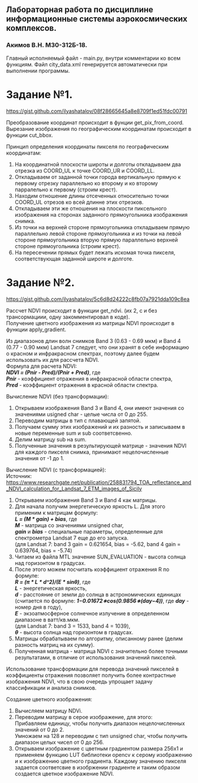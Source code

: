 ## Лабораторная работа по дисциплине информационные системы аэрокосмических комплексов.  
### Акимов В.Н. M30-312Б-18.  
  
Главный исполняемый файл - main.py, внутри комментарии ко всем функциям.
Файл city_data.xml генерируется автоматически при выполнении программы.
  
# Задание №1.  
https://gist.github.com/ilyashatalov/08f28665645a8e8709f1ed51fdc00791
  
Преобразование координат происходит в фунции get_pix_from_coord.  
Вырезание изображения по географическим координатам происходит в функции cut_bbox.  
  
Принцип определения координаты пикселя по географическим координатам:
1. На координатной плоскости широты и долготы откладываем два отрезка из COORD_UL к точке COORD_UR и COORD_LL.
2. Откладываем от заданной точки города вертикальную прямую к первому отрезку параллельно ко второму и ко второму парралельно к первому (строим крест).
3. Находим отношение длины отсеченных относительно точки COORD_UL отрезов ко всей длинне этих отрезков.
4. Откладываем эти же отношения на плоскости пиксельного изображения на сторонах заданного прямоугольника изображения снимка.
5. Из точки на верхней стороне прямоугольника откладываем прямую параллельно левой стороне прямоугольника и 
   из точки на левой стороне прямоугольника вторую прямую параллельно верхней стороне прямоугольника (строим крест).
6. На пересечении прямых будет лежать искомая точка пикселя, соответствующая заданной широте и долготе.
  
# Задание №2.  
https://gist.github.com/ilyashatalov/5c6d8d24222c8fb07a7921dda109c8ea
  
Рассчет NDVI происходит в функции get_ndvi. (их 2, с и без трансормациии, одну закомментировал в коде).  
Получение цветного изображения из матрицы NDVI происходит в функции apply_gradient.  
  
Из диапазонов длин волн снимков Band 3 (0.63 - 0.69 мкм) и Band 4 (0.77 - 0.90 мкм) Landsat 7 следует, что они хранят в себе информацию о красном и инфракрасном спектрах, поэтому далее будем использовать их для рассчета NDVI.  
Формула для расчета NDVI:  
   <strong><em>NDVI = (Pnir - Pred)/(Pnir + Pred)</em></strong>, где  
   <strong><em>Pnir</em></strong> - коэффициент отражения в инфракрасной области спектра,  
   <strong><em>Pred</em></strong> - коэффициент отражения в красной области спектра.  
  
Вычисление NDVI (без трансформации):  
1. Открываем изображения Band 3 и Band 4, они имеют значения со значениями usigned char - целые числа от 0 до 255.
2. Переводим матрицы в тип с плавающей запятой.
3. Получаем сумму этих изображений и их разность и записываем в новые переменные sum и sub соответсвенно.
4. Делим матрицу sub на sum. 
5. Полученные значения в результирующей матрице - значения NDVI для каждого пикселя снимка, принимают нецелочисленные значения от -1 до 1.
  
Вычисление NDVI (с трансформацией):  
Источник: https://www.researchgate.net/publication/258831794_TOA_reflectance_and_NDVI_calculation_for_Landsat_7_ETM_images_of_Sicily  
1. Открываем изображения Band 3 и Band 4 как матрицы.  
2. Для начала получим энергетическую яркость L. Для этого применим к матрицам формулу:\
   <strong><em>L = (M * gain) + bias</em></strong>, где\
   <strong><em>M</em></strong> - матрица со значениями unsigned char,  
   <strong><em>gain</em></strong> и <strong><em>bias</em></strong> - специальные параметры, определенные для спектрометра Landsat 7 еще до его запуска.  
   (для Landsat 7: band 3 gain = 0.621654, bias = -5.62, band 4 gain = 0.639764, bias = -5.74)  
3. Читаем из файла MTL значение SUN_EVALUATION - высота солнца над горизонтом в градусах.
4. После этого можем посчитать коэффициент отражения R по формуле:  
   <strong><em>R = (π * L * d^2)/(E * sinθ)</em></strong>, где   
   <strong><em>L</em></strong> - энергетическая яркость,  
   <strong><em>d</em></strong> - расстояние от земли до солнца в астрономических единицах\
   (считается по формуле: <strong><em>1−0.01672∗cos(0.9856∗(day−4))</strong></em>, где <strong><em>day</strong></em> - номер дня в году),  
   <strong><em>E</em></strong> - экзоатмосферное солнечное излучение в определенном диапазоне в ватт/кв.мкм.  
   (для Landsat 7: band 3 = 1533, band 4 = 1039),  
   <strong><em>θ</em></strong> - высота солнца над горизонтом в градусах.  
5. Матрицы обрабатываем по алгоритму, описанному ранее (делим разность матриц на их сумму).
6. Полученная матрица - матрица NDVI с значительно более точными результатами, в отличие от использования значений пикселей.

Использование трансформации для перевода значений пикселей в коэффициенты отражения позволяет получить более контрастные изображения NDVI, что в свою очередь упрощает задачу классификации и анализа снимков.
   
Создание цветного изображения:
1. Вычисляем матрицу NDVi.
2. Переводим матрицу в серое изображение, для этого:  
   Прибавляем единицу, чтобы получить диапазон нецелочисленных значений от 0 до 2.  
   Умножаем на 128 и переводим с тип unsigned char, чтобы получить диапазон целых чисел от 0 до 256.  
3. Открываем изображение с цветным градиентом размера 256x1 и применяем функцию LUT библиотеки opencv к серому изображению и к изображению цветного градиента. Каждому значению пикселя задается соответсвие в изобржении градиенте и таким образом создается цветное изображение NDVI.
   

